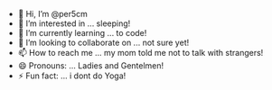 - 👋 Hi, I’m @per5cm
- 👀 I’m interested in ... sleeping!
- 🌱 I’m currently learning ... to code!
- 💞️ I’m looking to collaborate on ... not sure yet!
- 📫 How to reach me ... my mom told me not to talk with strangers!
- 😄 Pronouns: ... Ladies and Gentelmen!
- ⚡ Fun fact: ... i dont do Yoga!

<!---
per5cm/per5cm is a ✨ special ✨ repository because its `README.md` (this file) appears on your GitHub profile.
You can click the Preview link to take a look at your changes.
--->
